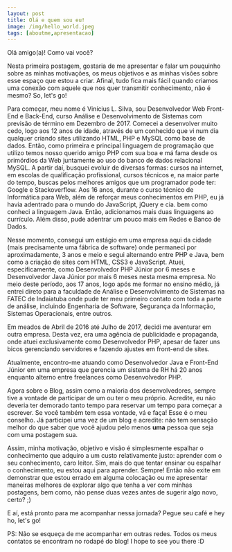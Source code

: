```yaml
---
layout: post
title: Olá e quem sou eu!
image: /img/hello_world.jpeg
tags: [aboutme,apresentacao]
---
```


Olá amigo(a)! Como vai você?

Nesta primeira postagem, gostaria de me apresentar e falar um pouquinho sobre as minhas motivações, os meus objetivos e as minhas visões sobre esse espaço que estou a criar. Afinal, tudo fica mais fácil quando criamos uma conexão com aquele que nos quer transmitir conhecimento, não é mesmo? So, let's go!

Para começar, meu nome é Vinícius L. Silva, sou Desenvolvedor Web Front-End e Back-End, curso Análise e Desenvolvimento de Sistemas com previsão de término em Dezembro de 2017. Comecei a desenvolver muito cedo, logo aos 12 anos de idade, através de um conhecido que vi num dia qualquer criando sites utilizando HTML, PHP e MySQL como base de dados. Então, como primeira e principal linguagem de programação que utilizo temos nosso querido amigo PHP com sua boa e má fama desde os primórdios da Web juntamente ao uso do banco de dados relacional MySQL. A partir daí, busquei evoluir de diversas formas: cursos na internet, em escolas de qualificação profissional, cursos técnicos e, na maior parte do tempo, buscas pelos melhores amigos que um programador pode ter: Google e Stackoverflow. Aos 16 anos, durante o curso técnico de Informática para Web, além de reforçar meus conhecimentos em PHP, eu já havia adentrado para o mundo do JavaScript, jQuery e cia. bem como conheci a linguagem Java. Então, adicionamos mais duas linguagens ao currículo. Além disso, pude adentrar um pouco mais em Redes e Banco de Dados.

Nesse momento, consegui um estágio em uma empresa aqui da cidade (mais precisamente uma fábrica de software) onde permaneci por aproximadamente, 3 anos e meio e segui alternando entre PHP e Java, bem como a criação de sites com HTML, CSS3 e JavaScript. Atuei, especificamente, como Desenvolvedor PHP Júnior por 6 meses e Desenvolvedor Java Júnior por mais 6 meses nesta mesma empresa. No meio deste período, aos 17 anos, logo após me formar no ensino médio, já entrei direto para a faculdade de Análise e Desenvolvimento de Sistemas na FATEC de Indaiatuba onde pude ter meu primeiro contato com toda a parte de análise, incluindo Engenharia de Software, Segurança da Informação, Sistemas Operacionais, entre outros.

Em meados de Abril de 2016 até Julho de 2017, decidi me aventurar em outra empresa. Desta vez, era uma agência de publicidade e propaganda, onde atuei exclusivamente como Desenvolvedor PHP, apesar de fazer uns bicos gerenciando servidores e fazendo ajustes em front-end de sites.

Atualmente, encontro-me atuando como Desenvolvedor Java e Front-End Júnior em uma empresa que gerencia um sistema de RH há 20 anos enquanto alterno entre freelances como Desenvolvedor PHP.

Agora sobre o Blog, assim como a maioria dos desenvolvedores, sempre tive a vontade de participar de um ou ter o meu próprio. Acredite, eu não deveria ter demorado tanto tempo para reservar um tempo para começar a escrever. Se você também tem essa vontade, vá e faça! Esse é o meu conselho. Já participei uma vez de um blog e acredite: não tem sensação melhor do que saber que você ajudou pelo menos **uma** pessoa que seja com uma postagem sua.

Assim, minha motivação, objetivo e visão é simplesmente espalhar o conhecimento que adquiro a um custo relativamente justo: aprender com o seu conhecimento, caro leitor. Sim, mais do que tentar ensinar ou espalhar o conhecimento, eu estou aqui para aprender. Sempre! Então não exite em demonstrar que estou errado em alguma colocação ou me apresentar maneiras melhores de explorar algo que tenha a ver com minhas postagens, bem como, não pense duas vezes antes de sugerir algo novo, certo? ;)

E aí, está pronto para me acompanhar nessa jornada? Pegue seu café e hey ho, let's go!

PS: Não se esqueça de me acompanhar em outras redes. Todos os meus contatos se encontram no rodapé do blog! I hope to see you there :D